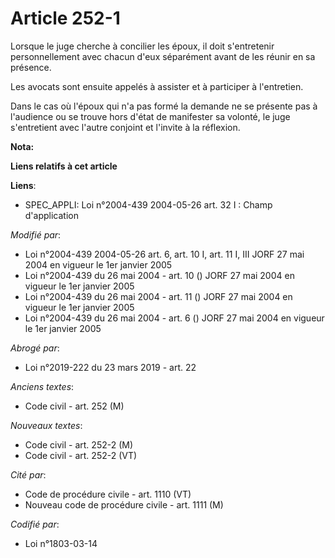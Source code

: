 # Article 252-1

Lorsque le juge cherche à concilier les époux, il doit s'entretenir personnellement avec chacun d'eux séparément avant de les
réunir en sa présence.

Les avocats sont ensuite appelés à assister et à participer à l'entretien.

Dans le cas où l'époux qui n'a pas formé la demande ne se présente pas à l'audience ou se trouve hors d'état de manifester sa
volonté, le juge s'entretient avec l'autre conjoint et l'invite à la réflexion.

**Nota:**



**Liens relatifs à cet article**

**Liens**:

  - SPEC_APPLI: Loi n°2004-439 2004-05-26 art. 32 I : Champ d'application

_Modifié par_:

  - Loi n°2004-439 2004-05-26 art. 6, art. 10 I, art. 11 I, III JORF 27 mai 2004 en vigueur le 1er janvier 2005
  - Loi n°2004-439 du 26 mai 2004 - art. 10 () JORF 27 mai 2004 en vigueur le 1er janvier 2005
  - Loi n°2004-439 du 26 mai 2004 - art. 11 () JORF 27 mai 2004 en vigueur le 1er janvier 2005
  - Loi n°2004-439 du 26 mai 2004 - art. 6 () JORF 27 mai 2004 en vigueur le 1er janvier 2005

_Abrogé par_:

  - Loi n°2019-222 du 23 mars 2019 - art. 22

_Anciens textes_:

  - Code civil - art. 252 (M)

_Nouveaux textes_:

  - Code civil - art. 252-2 (M)
  - Code civil - art. 252-2 (VT)

_Cité par_:

  - Code de procédure civile - art. 1110 (VT)
  - Nouveau code de procédure civile - art. 1111 (M)

_Codifié par_:

  - Loi n°1803-03-14
